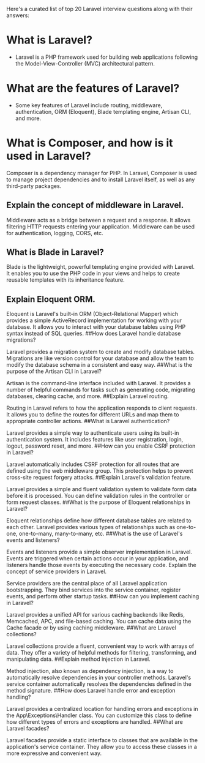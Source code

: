 Here's a curated list of top 20 Laravel interview questions along with their answers:

# What is Laravel?

* Laravel is a PHP framework used for building web applications following the Model-View-Controller (MVC) architectural pattern.
# What are the features of Laravel?

* Some key features of Laravel include routing, middleware, authentication, ORM (Eloquent), Blade templating engine, Artisan CLI, and more.
# What is Composer, and how is it used in Laravel?

Composer is a dependency manager for PHP. In Laravel, Composer is used to manage project dependencies and to install Laravel itself, as well as any third-party packages.
## Explain the concept of middleware in Laravel.

Middleware acts as a bridge between a request and a response. It allows filtering HTTP requests entering your application. Middleware can be used for authentication, logging, CORS, etc.
## What is Blade in Laravel?

Blade is the lightweight, powerful templating engine provided with Laravel. It enables you to use the PHP code in your views and helps to create reusable templates with its inheritance feature.
## Explain Eloquent ORM.

Eloquent is Laravel's built-in ORM (Object-Relational Mapper) which provides a simple ActiveRecord implementation for working with your database. It allows you to interact with your database tables using PHP syntax instead of SQL queries.
##How does Laravel handle database migrations?

Laravel provides a migration system to create and modify database tables. Migrations are like version control for your database and allow the team to modify the database schema in a consistent and easy way.
##What is the purpose of the Artisan CLI in Laravel?

Artisan is the command-line interface included with Laravel. It provides a number of helpful commands for tasks such as generating code, migrating databases, clearing cache, and more.
##Explain Laravel routing.

Routing in Laravel refers to how the application responds to client requests. It allows you to define the routes for different URLs and map them to appropriate controller actions.
##What is Laravel authentication?

Laravel provides a simple way to authenticate users using its built-in authentication system. It includes features like user registration, login, logout, password reset, and more.
##How can you enable CSRF protection in Laravel?

Laravel automatically includes CSRF protection for all routes that are defined using the web middleware group. This protection helps to prevent cross-site request forgery attacks.
##Explain Laravel's validation feature.

Laravel provides a simple and fluent validation system to validate form data before it is processed. You can define validation rules in the controller or form request classes.
##What is the purpose of Eloquent relationships in Laravel?

Eloquent relationships define how different database tables are related to each other. Laravel provides various types of relationships such as one-to-one, one-to-many, many-to-many, etc.
##What is the use of Laravel's events and listeners?

Events and listeners provide a simple observer implementation in Laravel. Events are triggered when certain actions occur in your application, and listeners handle those events by executing the necessary code.
Explain the concept of service providers in Laravel.

Service providers are the central place of all Laravel application bootstrapping. They bind services into the service container, register events, and perform other startup tasks.
##How can you implement caching in Laravel?

Laravel provides a unified API for various caching backends like Redis, Memcached, APC, and file-based caching. You can cache data using the Cache facade or by using caching middleware.
##What are Laravel collections?

Laravel collections provide a fluent, convenient way to work with arrays of data. They offer a variety of helpful methods for filtering, transforming, and manipulating data.
##Explain method injection in Laravel.

Method injection, also known as dependency injection, is a way to automatically resolve dependencies in your controller methods. Laravel's service container automatically resolves the dependencies defined in the method signature.
##How does Laravel handle error and exception handling?

Laravel provides a centralized location for handling errors and exceptions in the App\Exceptions\Handler class. You can customize this class to define how different types of errors and exceptions are handled.
##What are Laravel facades?

Laravel facades provide a static interface to classes that are available in the application's service container. They allow you to access these classes in a more expressive and convenient way.

